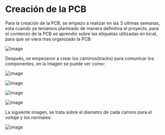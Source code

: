 # Creación de la PCB

Para la creación de la PCB, se empezo a realizar en las 3 ultimas semanas, esta cuando ya teniamos planteado de manera definitiva el proyecto, para el comienzo de la PCB se aprendio sobre las etiquetas utilizadas en kicat, para que se viera mas organizado la PCB:

![image](https://github.com/LeoInDaHause/Basurainador/assets/145580263/e23c5c04-8c5a-4105-8810-c6d84fe6661b)

Después, se empezaron a crear los caminos(tracks) para comunicar los componentes, en la imagen se puede ver como:

![image](https://github.com/LeoInDaHause/Basurainador/assets/145580263/50c18424-0764-4352-b607-dfb01bbcab1c)

![image](https://github.com/LeoInDaHause/Basurainador/assets/145580263/7ef1eec9-58df-4a0c-9ce5-e8a768809548)

![image](https://github.com/LeoInDaHause/Basurainador/assets/145580263/f637659f-4350-4d90-82bd-2d55fffcb54e)

![image](https://github.com/LeoInDaHause/Basurainador/assets/145580263/2e0811ce-be97-403a-986e-b902e2ebd6ad)

La siguiente imagen, se trata sobre el diametro de cada camino para el voltaje y los normales:

![image](https://github.com/LeoInDaHause/Basurainador/assets/145580263/f81b656a-8de1-4b5b-9abb-be7aa17fb2b5)





